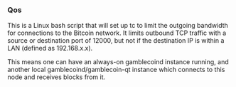### Qos ###

This is a Linux bash script that will set up tc to limit the outgoing bandwidth for connections to the Bitcoin network. It limits outbound TCP traffic with a source or destination port of 12000, but not if the destination IP is within a LAN (defined as 192.168.x.x).

This means one can have an always-on gamblecoind instance running, and another local gamblecoind/gamblecoin-qt instance which connects to this node and receives blocks from it.

